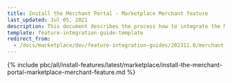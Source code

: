```yaml
---
title: Install the Merchant Portal - Marketplace Merchant feature
last_updated: Jul 05, 2021
description: This document describes the process how to integrate the Marketplace Merchant into the Spryker  Merchant Portal.
template: feature-integration-guide-template
redirect_from:
  - /docs/marketplace/dev/feature-integration-guides/202311.0/merchant-portal-marketplace-merchant-feature-integration.html
---
```


{% include pbc/all/install-features/latest/marketplace/install-the-merchant-portal-marketplace-merchant-feature.md %} <!-- To edit, see /_includes/pbc/all/install-features/202311.0/marketplace/install-the-merchant-portal-marketplace-merchant-feature.md -->
